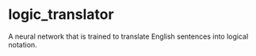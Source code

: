 # logic_translator
A neural network that is trained to translate English sentences into logical notation.
